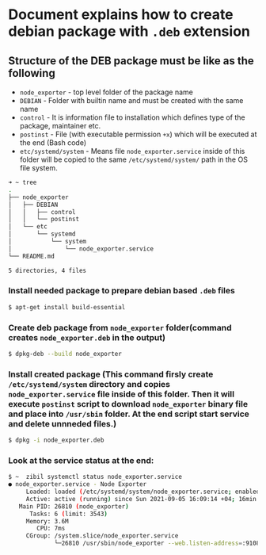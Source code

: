 # Document explains how to create debian package with `.deb` extension

## Structure of the DEB package must be like as the following

- `node_exporter` - top level folder of the package name
- `DEBIAN` - Folder with builtin name and must be created with the same name
- `control` - It is information file to installation which defines type of the package, maintainer etc.
- `postinst` - File (with executable permission `+x`) which will be executed at the end (Bash code)
- `etc/systemd/system` - Means file `node_exporter.service` inside of this folder will be copied to the same `/etc/systemd/system/` path in the OS file system.

```bash
➜ ~ tree
.
├── node_exporter
│   ├── DEBIAN
│   │   ├── control
│   │   └── postinst
│   └── etc
│       └── systemd
│           └── system
│               └── node_exporter.service
└── README.md

5 directories, 4 files
```

### Install needed package to prepare debian based `.deb` files

```bash
$ apt-get install build-essential
```

### Create deb package from `node_exporter` folder(command creates `node_exporter.deb` in the output)

```bash
$ dpkg-deb --build node_exporter
```

### Install created package (This command firsly create `/etc/systemd/system` directory and copies `node_exporter.service` file inside of this folder. Then it will execute `postinst` script to download `node_exporter` binary file and place into `/usr/sbin` folder. At the end script start service and delete unnneded files.)

```bash
$ dpkg -i node_exporter.deb
```

### Look at the service status at the end:

```bash
$ ~  zibil systemctl status node_exporter.service
● node_exporter.service - Node Exporter
     Loaded: loaded (/etc/systemd/system/node_exporter.service; enabled; vendor preset: enabled)
     Active: active (running) since Sun 2021-09-05 16:09:14 +04; 16min ago
   Main PID: 26810 (node_exporter)
      Tasks: 6 (limit: 3543)
     Memory: 3.6M
        CPU: 7ms
     CGroup: /system.slice/node_exporter.service
             └─26810 /usr/sbin/node_exporter --web.listen-address=:9108
```
